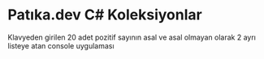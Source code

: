 # Patıka.dev C# Koleksiyonlar

Klavyeden girilen 20 adet pozitif sayının asal ve asal olmayan olarak 2 ayrı listeye atan console uygulaması
